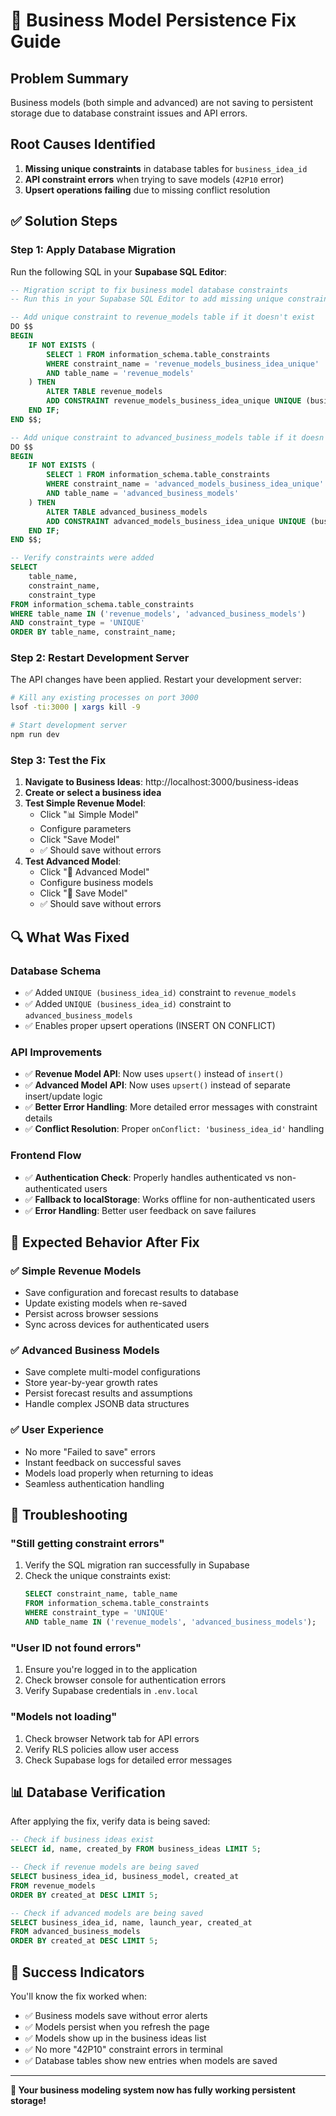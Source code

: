 # 🔧 Business Model Persistence Fix Guide

## Problem Summary
Business models (both simple and advanced) are not saving to persistent storage due to database constraint issues and API errors.

## Root Causes Identified
1. **Missing unique constraints** in database tables for `business_idea_id`
2. **API constraint errors** when trying to save models (`42P10` error)
3. **Upsert operations failing** due to missing conflict resolution

## ✅ **Solution Steps**

### Step 1: Apply Database Migration

Run the following SQL in your **Supabase SQL Editor**:

```sql
-- Migration script to fix business model database constraints
-- Run this in your Supabase SQL Editor to add missing unique constraints

-- Add unique constraint to revenue_models table if it doesn't exist
DO $$ 
BEGIN
    IF NOT EXISTS (
        SELECT 1 FROM information_schema.table_constraints 
        WHERE constraint_name = 'revenue_models_business_idea_unique'
        AND table_name = 'revenue_models'
    ) THEN
        ALTER TABLE revenue_models 
        ADD CONSTRAINT revenue_models_business_idea_unique UNIQUE (business_idea_id);
    END IF;
END $$;

-- Add unique constraint to advanced_business_models table if it doesn't exist
DO $$ 
BEGIN
    IF NOT EXISTS (
        SELECT 1 FROM information_schema.table_constraints 
        WHERE constraint_name = 'advanced_models_business_idea_unique'
        AND table_name = 'advanced_business_models'
    ) THEN
        ALTER TABLE advanced_business_models 
        ADD CONSTRAINT advanced_models_business_idea_unique UNIQUE (business_idea_id);
    END IF;
END $$;

-- Verify constraints were added
SELECT 
    table_name,
    constraint_name,
    constraint_type
FROM information_schema.table_constraints 
WHERE table_name IN ('revenue_models', 'advanced_business_models')
AND constraint_type = 'UNIQUE'
ORDER BY table_name, constraint_name;
```

### Step 2: Restart Development Server

The API changes have been applied. Restart your development server:

```bash
# Kill any existing processes on port 3000
lsof -ti:3000 | xargs kill -9

# Start development server
npm run dev
```

### Step 3: Test the Fix

1. **Navigate to Business Ideas**: http://localhost:3000/business-ideas
2. **Create or select a business idea**
3. **Test Simple Revenue Model**:
   - Click "📊 Simple Model" 
   - Configure parameters
   - Click "Save Model"
   - ✅ Should save without errors
4. **Test Advanced Model**:
   - Click "🚀 Advanced Model"
   - Configure business models
   - Click "💾 Save Model" 
   - ✅ Should save without errors

## 🔍 **What Was Fixed**

### Database Schema
- ✅ Added `UNIQUE (business_idea_id)` constraint to `revenue_models`
- ✅ Added `UNIQUE (business_idea_id)` constraint to `advanced_business_models`
- ✅ Enables proper upsert operations (INSERT ON CONFLICT)

### API Improvements
- ✅ **Revenue Model API**: Now uses `upsert()` instead of `insert()`
- ✅ **Advanced Model API**: Now uses `upsert()` instead of separate insert/update logic
- ✅ **Better Error Handling**: More detailed error messages with constraint details
- ✅ **Conflict Resolution**: Proper `onConflict: 'business_idea_id'` handling

### Frontend Flow
- ✅ **Authentication Check**: Properly handles authenticated vs non-authenticated users
- ✅ **Fallback to localStorage**: Works offline for non-authenticated users
- ✅ **Error Handling**: Better user feedback on save failures

## 🎯 **Expected Behavior After Fix**

### ✅ **Simple Revenue Models**
- Save configuration and forecast results to database
- Update existing models when re-saved
- Persist across browser sessions
- Sync across devices for authenticated users

### ✅ **Advanced Business Models**  
- Save complete multi-model configurations
- Store year-by-year growth rates
- Persist forecast results and assumptions
- Handle complex JSONB data structures

### ✅ **User Experience**
- No more "Failed to save" errors
- Instant feedback on successful saves
- Models load properly when returning to ideas
- Seamless authentication handling

## 🔧 **Troubleshooting**

### "Still getting constraint errors"
1. Verify the SQL migration ran successfully in Supabase
2. Check the unique constraints exist:
   ```sql
   SELECT constraint_name, table_name 
   FROM information_schema.table_constraints 
   WHERE constraint_type = 'UNIQUE' 
   AND table_name IN ('revenue_models', 'advanced_business_models');
   ```

### "User ID not found errors"
1. Ensure you're logged in to the application
2. Check browser console for authentication errors
3. Verify Supabase credentials in `.env.local`

### "Models not loading"
1. Check browser Network tab for API errors
2. Verify RLS policies allow user access
3. Check Supabase logs for detailed error messages

## 📊 **Database Verification**

After applying the fix, verify data is being saved:

```sql
-- Check if business ideas exist
SELECT id, name, created_by FROM business_ideas LIMIT 5;

-- Check if revenue models are being saved
SELECT business_idea_id, business_model, created_at 
FROM revenue_models 
ORDER BY created_at DESC LIMIT 5;

-- Check if advanced models are being saved
SELECT business_idea_id, name, launch_year, created_at 
FROM advanced_business_models 
ORDER BY created_at DESC LIMIT 5;
```

## 🎉 **Success Indicators**

You'll know the fix worked when:

- ✅ Business models save without error alerts
- ✅ Models persist when you refresh the page
- ✅ Models show up in the business ideas list
- ✅ No more "42P10" constraint errors in terminal
- ✅ Database tables show new entries when models are saved

---

**🚀 Your business modeling system now has fully working persistent storage!** 